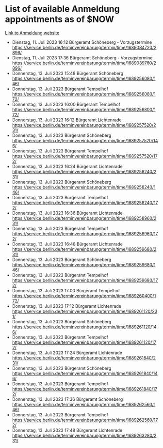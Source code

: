 # List of available Anmeldung appointments as of $NOW
[Link to Anmeldung website](https://service.berlin.de/terminvereinbarung/termin/tag.php?termin=1&anliegen[]=120686&dienstleisterlist=122210,122217,327316,122219,327312,122227,327314,122231,327346,122243,327348,122254,122252,329742,122260,329745,122262,329748,122271,327278,122273,327274,122277,327276,330436,122280,327294,122282,327290,122284,327292,122291,327270,122285,327266,122286,327264,122296,327268,150230,329760,122297,327286,122294,327284,122312,329763,122314,329775,122304,327330,122311,327334,122309,327332,317869,122281,327352,122279,329772,122283,122276,327324,122274,327326,122267,329766,122246,327318,122251,327320,122257,327322,122208,327298,122226,327300&herkunft=http%3A%2F%2Fservice.berlin.de%2Fdienstleistung%2F120686%2F)
- Dienstag, 11. Juli 2023 16:12 Bürgeramt Schöneberg - Vorzugstermine https://service.berlin.de/terminvereinbarung/termin/time/1689084720/2896/
- Dienstag, 11. Juli 2023 17:36 Bürgeramt Schöneberg - Vorzugstermine https://service.berlin.de/terminvereinbarung/termin/time/1689089760/2896/
- Donnerstag, 13. Juli 2023 15:48 Bürgeramt Schöneberg https://service.berlin.de/terminvereinbarung/termin/time/1689256080/146/
- Donnerstag, 13. Juli 2023  Bürgeramt Tempelhof https://service.berlin.de/terminvereinbarung/termin/time/1689256080/172/
- Donnerstag, 13. Juli 2023 16:00 Bürgeramt Tempelhof https://service.berlin.de/terminvereinbarung/termin/time/1689256800/172/
- Donnerstag, 13. Juli 2023 16:12 Bürgeramt Lichtenrade https://service.berlin.de/terminvereinbarung/termin/time/1689257520/231/
- Donnerstag, 13. Juli 2023  Bürgeramt Schöneberg https://service.berlin.de/terminvereinbarung/termin/time/1689257520/146/
- Donnerstag, 13. Juli 2023  Bürgeramt Tempelhof https://service.berlin.de/terminvereinbarung/termin/time/1689257520/172/
- Donnerstag, 13. Juli 2023 16:24 Bürgeramt Lichtenrade https://service.berlin.de/terminvereinbarung/termin/time/1689258240/231/
- Donnerstag, 13. Juli 2023  Bürgeramt Schöneberg https://service.berlin.de/terminvereinbarung/termin/time/1689258240/146/
- Donnerstag, 13. Juli 2023  Bürgeramt Tempelhof https://service.berlin.de/terminvereinbarung/termin/time/1689258240/172/
- Donnerstag, 13. Juli 2023 16:36 Bürgeramt Lichtenrade https://service.berlin.de/terminvereinbarung/termin/time/1689258960/231/
- Donnerstag, 13. Juli 2023  Bürgeramt Tempelhof https://service.berlin.de/terminvereinbarung/termin/time/1689258960/172/
- Donnerstag, 13. Juli 2023 16:48 Bürgeramt Lichtenrade https://service.berlin.de/terminvereinbarung/termin/time/1689259680/231/
- Donnerstag, 13. Juli 2023  Bürgeramt Schöneberg https://service.berlin.de/terminvereinbarung/termin/time/1689259680/146/
- Donnerstag, 13. Juli 2023  Bürgeramt Tempelhof https://service.berlin.de/terminvereinbarung/termin/time/1689259680/172/
- Donnerstag, 13. Juli 2023 17:00 Bürgeramt Tempelhof https://service.berlin.de/terminvereinbarung/termin/time/1689260400/172/
- Donnerstag, 13. Juli 2023 17:12 Bürgeramt Lichtenrade https://service.berlin.de/terminvereinbarung/termin/time/1689261120/231/
- Donnerstag, 13. Juli 2023  Bürgeramt Schöneberg https://service.berlin.de/terminvereinbarung/termin/time/1689261120/146/
- Donnerstag, 13. Juli 2023  Bürgeramt Tempelhof https://service.berlin.de/terminvereinbarung/termin/time/1689261120/172/
- Donnerstag, 13. Juli 2023 17:24 Bürgeramt Lichtenrade https://service.berlin.de/terminvereinbarung/termin/time/1689261840/231/
- Donnerstag, 13. Juli 2023  Bürgeramt Schöneberg https://service.berlin.de/terminvereinbarung/termin/time/1689261840/146/
- Donnerstag, 13. Juli 2023  Bürgeramt Tempelhof https://service.berlin.de/terminvereinbarung/termin/time/1689261840/172/
- Donnerstag, 13. Juli 2023 17:36 Bürgeramt Schöneberg https://service.berlin.de/terminvereinbarung/termin/time/1689262560/146/
- Donnerstag, 13. Juli 2023  Bürgeramt Tempelhof https://service.berlin.de/terminvereinbarung/termin/time/1689262560/172/
- Donnerstag, 13. Juli 2023 17:48 Bürgeramt Lichtenrade https://service.berlin.de/terminvereinbarung/termin/time/1689263280/231/
